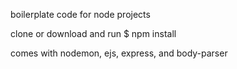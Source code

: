 boilerplate code for node projects

clone or download and run
$ npm install 

comes with nodemon, ejs, express, and body-parser
